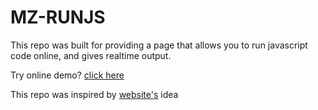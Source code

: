 MZ-RUNJS
========

This repo was built for providing a page that allows you to run javascript code online, and gives realtime output.

Try online demo? [click here](https://runjs.zhangji.xyz/)


This repo was inspired by [website's](https://javascriptsandbox.netlify.app) idea
